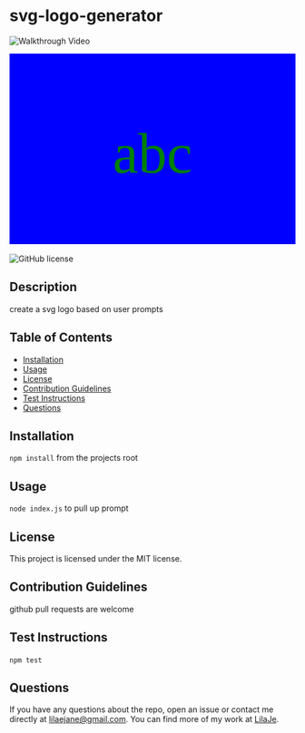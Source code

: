 # svg-logo-generator

![Walkthrough Video](https://drive.google.com/file/d/1eyX5QaI8PYcJZ2wgv0Jin4iZMeLdqnlL/view)

![Example SVG](https://github.com/LilaJe/svg-logo-maker/blob/main/dist/logo.svg)
    
![GitHub license](https://img.shields.io/badge/license-MIT-blue.svg)
    
## Description
    
create a svg logo based on user prompts


    
## Table of Contents
    
* [Installation](#installation)
* [Usage](#usage)
* [License](#license)
* [Contribution Guidelines](#contribution-guidelines)
* [Test Instructions](#test-instructions)
* [Questions](#questions)
    
## Installation
    
`npm install` from the projects root

    
## Usage
    
`node index.js` to pull up prompt

    
## License
    
This project is licensed under the MIT license.
    
## Contribution Guidelines
    
github pull requests are welcome

    
## Test Instructions
    
`npm test` 

    
## Questions
    
If you have any questions about the repo, open an issue or contact me directly at lilaejane@gmail.com. You can find more of my work at [LilaJe](github.com/LilaJe/).
